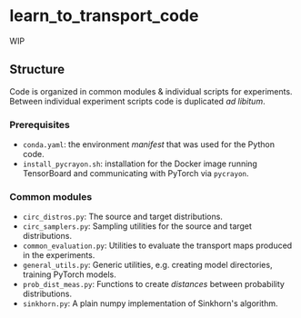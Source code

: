 # learn_to_transport_code
WIP

## Structure
Code is organized in common modules & 
individual scripts for experiments. Between
individual experiment scripts code is duplicated *ad libitum*.

### Prerequisites
* `conda.yaml`: the environment *manifest* that was
used for the Python code.
* `install_pycrayon.sh`: installation for the Docker image running
TensorBoard and communicating with PyTorch via `pycrayon`.

### Common modules
* `circ_distros.py`: The source and target distributions.
* `circ_samplers.py`: Sampling utilities for the source and 
target distributions.
* `common_evaluation.py`: Utilities to evaluate the transport maps produced in
the experiments.
* `general_utils.py`: Generic utilities, e.g. creating model directories,
training PyTorch models.
* `prob_dist_meas.py`: Functions to create *distances* between
probability distributions.
* `sinkhorn.py`: A plain numpy implementation of Sinkhorn's algorithm.

